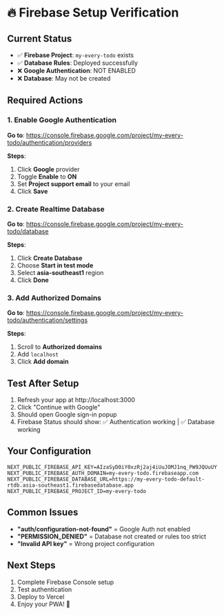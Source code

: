 # 🔥 Firebase Setup Verification

## Current Status

- ✅ **Firebase Project**: `my-every-todo` exists
- ✅ **Database Rules**: Deployed successfully
- ❌ **Google Authentication**: NOT ENABLED
- ❌ **Database**: May not be created

## Required Actions

### 1. Enable Google Authentication

**Go to**: https://console.firebase.google.com/project/my-every-todo/authentication/providers

**Steps**:

1. Click **Google** provider
2. Toggle **Enable** to **ON**
3. Set **Project support email** to your email
4. Click **Save**

### 2. Create Realtime Database

**Go to**: https://console.firebase.google.com/project/my-every-todo/database

**Steps**:

1. Click **Create Database**
2. Choose **Start in test mode**
3. Select **asia-southeast1** region
4. Click **Done**

### 3. Add Authorized Domains

**Go to**: https://console.firebase.google.com/project/my-every-todo/authentication/settings

**Steps**:

1. Scroll to **Authorized domains**
2. Add `localhost`
3. Click **Add domain**

## Test After Setup

1. Refresh your app at http://localhost:3000
2. Click "Continue with Google"
3. Should open Google sign-in popup
4. Firebase Status should show: ✅ Authentication working | ✅ Database working

## Your Configuration

```env
NEXT_PUBLIC_FIREBASE_API_KEY=AIzaSyD0iY0xzRj2aj4iUuJOMJ1nq_PW9JQUuUY
NEXT_PUBLIC_FIREBASE_AUTH_DOMAIN=my-every-todo.firebaseapp.com
NEXT_PUBLIC_FIREBASE_DATABASE_URL=https://my-every-todo-default-rtdb.asia-southeast1.firebasedatabase.app
NEXT_PUBLIC_FIREBASE_PROJECT_ID=my-every-todo
```

## Common Issues

- **"auth/configuration-not-found"** = Google Auth not enabled
- **"PERMISSION_DENIED"** = Database not created or rules too strict
- **"Invalid API key"** = Wrong project configuration

## Next Steps

1. Complete Firebase Console setup
2. Test authentication
3. Deploy to Vercel
4. Enjoy your PWA! 🚀
